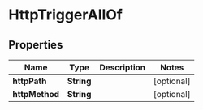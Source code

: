

# HttpTriggerAllOf

## Properties

Name | Type | Description | Notes
------------ | ------------- | ------------- | -------------
**httpPath** | **String** |  |  [optional]
**httpMethod** | **String** |  |  [optional]



